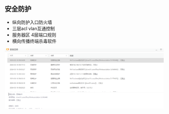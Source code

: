  



## 安全防护

 * 纵向防护入口防火墙
 * 三层acl vlan互通控制
 * 服务器区 4层端口规则
 * 横向传播终端杀毒软件

![](./imgs/横向安全防护.png)

 

